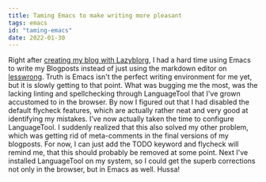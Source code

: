 ```yaml
---
title: Taming Emacs to make writing more pleasant
tags: emacs
id: "taming-emacs"
date: 2022-01-30
---
```


Right after [creating my blog with Lazyblorg](id:19-01-2022-first-post),
I had a hard time using Emacs to write my Blogposts instead of just
using the markdown editor on [lesswrong](https://lesswrong.com). Truth
is Emacs isn't the perfect writing environment for me yet, but it is
slowly getting to that point. What was bugging me the most, was the
lacking linting and spellchecking through LanguageTool that I've grown
accustomed to in the browser. By now I figured out that I had disabled
the default flycheck features, which are actually rather neat and very
good at identifying my mistakes. I've now actually taken the time to
configure LanguageTool. I suddenly realized that this also solved my
other problem, which was getting rid of meta-comments in the final
versions of my blogposts. For now, I can just add the TODO keyword and
flycheck will remind me, that this should probably be removed at some
point. Next I've installed LanguageTool on my system, so I could get
the superb corrections not only in the browser, but in Emacs as well.
Hussa!
